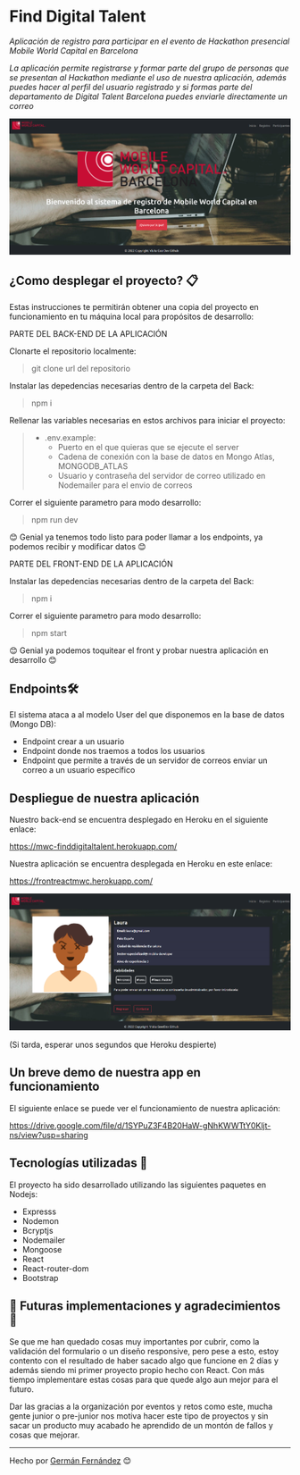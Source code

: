 # Find Digital Talent

_Aplicación de registro para participar en el evento de Hackathon presencial Mobile World Capital en Barcelona_

_La aplicación permite registrarse y formar parte del grupo de personas que se presentan al Hackathon mediante el uso de nuestra aplicación, además puedes hacer al perfil del usuario registrado y si formas parte del departamento de Digital Talent Barcelona puedes enviarle directamente un correo_

![foto](./images_github/PortadaHackathon.png) 

## ¿Como desplegar el proyecto? 📋

Estas instrucciones te permitirán obtener una copia del proyecto en funcionamiento en tu máquina local para propósitos de desarrollo:

PARTE DEL BACK-END DE LA APLICACIÓN

Clonarte el repositorio localmente:
> git clone url del repositorio

Instalar las depedencias necesarias dentro de la carpeta del Back:
> npm i

Rellenar las variables necesarias en estos archivos para iniciar el proyecto:

> - .env.example:
>   -  Puerto en el que quieras que se ejecute el server
>   -  Cadena de conexión con la base de datos en Mongo Atlas, MONGODB_ATLAS
>   -  Usuario y contraseña del servidor de correo utilizado en Nodemailer para el envio de correos

Correr el siguiente parametro para modo desarrollo:
> npm run dev

😊 Genial ya tenemos todo listo para poder llamar a los endpoints, ya podemos recibir y modificar datos 😊

PARTE DEL FRONT-END DE LA APLICACIÓN

Instalar las depedencias necesarias dentro de la carpeta del Back:
> npm i

Correr el siguiente parametro para modo desarrollo:
> npm start

😊 Genial ya podemos toquitear el front y probar nuestra aplicación en desarrollo 😊

## Endpoints🛠️

El sistema ataca a al modelo User del que disponemos en la base de datos (Mongo DB):

- Endpoint crear a un usuario
- Endpoint donde nos traemos a todos los usuarios
- Endpoint que permite a través de un servidor de correos enviar un correo a un usuario específico

## Despliegue de nuestra aplicación

Nuestro back-end se encuentra desplegado en Heroku en el siguiente enlace:

https://mwc-finddigitaltalent.herokuapp.com/

Nuestra aplicación se encuentra desplegada en Heroku en este enlace:

https://frontreactmwc.herokuapp.com/

![foto](./images_github/PerfilUser.png) 

(Si tarda, esperar unos segundos que Heroku despierte)

## Un breve demo de nuestra app en funcionamiento

El siguiente enlace se puede ver el funcionamiento de nuestra aplicación:

https://drive.google.com/file/d/1SYPuZ3F4B20HaW-gNhKWWTtY0Kljt-ns/view?usp=sharing

## Tecnologías utilizadas 🚀

El proyecto ha sido desarrollado utilizando las siguientes paquetes en Nodejs:

* Expresss
* Nodemon
* Bcryptjs
* Nodemailer
* Mongoose
* React
* React-router-dom
* Bootstrap
  
## 📌 Futuras implementaciones y agradecimientos 📌

Se que me han quedado cosas muy importantes por cubrir, como la validación del formulario o un diseño responsive, pero pese a esto, estoy contento con el resultado de haber sacado algo que funcione en 2 días y además siendo mi primer proyecto propio hecho con React. Con más tiempo implementare estas cosas para que quede algo aun mejor para el futuro.

Dar las gracias a la organización por eventos y retos como este, mucha gente junior o pre-junior nos motiva hacer este tipo de proyectos y sin sacar un producto muy acabado he aprendido de un montón de fallos y cosas que mejorar.

---
Hecho por [Germán Fernández](https://github.com/GeerDev) 😊 
